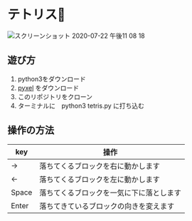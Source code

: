 # テトリス🧱

![スクリーンショット 2020-07-22 午後11 08 18](https://user-images.githubusercontent.com/59810935/88251739-b89c0b00-cce6-11ea-847b-760ae2a621cc.png)

## 遊び方
 1. python3をダウンロード
 2. [pyxel](https://github.com/kitao/pyxel/blob/master/README.ja.md) をダウンロード
 3. このリポジトリをクローン
 4. ターミナルに　python3 tetris.py に打ち込む
  
## 操作の方法
|key|操作|
|---|-----|
|→|落ちてくるブロックを右に動かします|
|←|落ちてくるブロックを左に動かします|
|Space|落ちてくるブロックを一気に下に落とします|
|Enter|落ちてきているブロックの向きを変えます|
